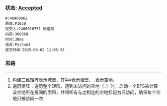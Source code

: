 ### 状态: [Accepted](http://dsbpython.openjudge.cn/dspythonbook/solution/48409862/)

```
#:48409862
题目:P1030
提交人:2400010751 陈佳鸿
内存:3680kB
时间:30ms
语言:Python3
提交时间:2025-03-02 11:06:33
```
### 思路
---
1. 构建二维矩阵表示城堡，其中`#`表示墙壁，`.`表示空地。
2. 遍历矩阵：遍历整个矩阵，遇到未访问的空地（`.`）时，启动一个BFS来计算该空地所在房间的面积，并将所有与之相连的空地标记为已访问，确保每个空地只被访问一次
